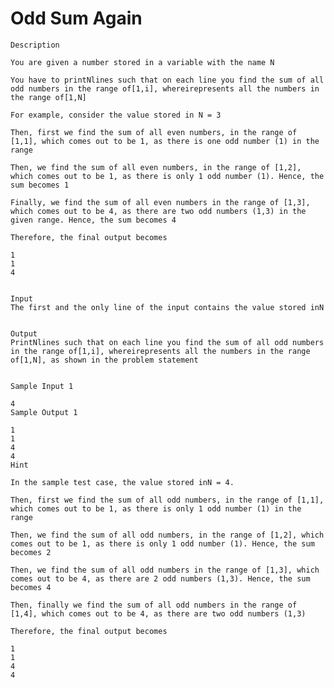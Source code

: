 # Odd Sum Again

    Description

    You are given a number stored in a variable with the name N

    You have to printNlines such that on each line you find the sum of all odd numbers in the range of[1,i], whereirepresents all the numbers in the range of[1,N]

    For example, consider the value stored in N = 3

    Then, first we find the sum of all even numbers, in the range of [1,1], which comes out to be 1, as there is one odd number (1) in the range

    Then, we find the sum of all even numbers, in the range of [1,2], which comes out to be 1, as there is only 1 odd number (1). Hence, the sum becomes 1

    Finally, we find the sum of all even numbers in the range of [1,3], which comes out to be 4, as there are two odd numbers (1,3) in the given range. Hence, the sum becomes 4

    Therefore, the final output becomes

    1
    1
    4


    Input
    The first and the only line of the input contains the value stored inN


    Output
    PrintNlines such that on each line you find the sum of all odd numbers in the range of[1,i], whereirepresents all the numbers in the range of[1,N], as shown in the problem statement


    Sample Input 1 

    4
    Sample Output 1

    1
    1
    4
    4
    Hint

    In the sample test case, the value stored inN = 4.

    Then, first we find the sum of all odd numbers, in the range of [1,1], which comes out to be 1, as there is only 1 odd number (1) in the range

    Then, we find the sum of all odd numbers, in the range of [1,2], which comes out to be 1, as there is only 1 odd number (1). Hence, the sum becomes 2

    Then, we find the sum of all odd numbers in the range of [1,3], which comes out to be 4, as there are 2 odd numbers (1,3). Hence, the sum becomes 4

    Then, finally we find the sum of all odd numbers in the range of [1,4], which comes out to be 4, as there are two odd numbers (1,3)

    Therefore, the final output becomes

    1
    1
    4
    4